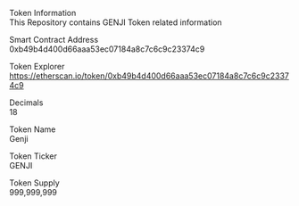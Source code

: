 Token Information<br>
This Repository contains GENJI Token related information

Smart Contract Address<br>
0xb49b4d400d66aaa53ec07184a8c7c6c9c23374c9

Token Explorer<br>
https://etherscan.io/token/0xb49b4d400d66aaa53ec07184a8c7c6c9c23374c9

Decimals<br>
18

Token Name<br>
Genji

Token Ticker<br>
GENJI

Token Supply<br>
999,999,999

